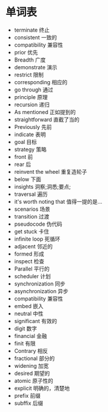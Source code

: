 # 单词表

- terminate 终止
- consistent 一致的
- compatibility 兼容性
- prior 优先
- Breadth 广度
- demonstrate 演示
- restrict 限制
- corresponding 相应的
- go through 通过
- principle 原理
- recursion 递归
- As mentioned 正如提到的
- straightforward 直截了当的
- Previously 先前
- indicate 表明
- goal 目标
- strategy 策略
- front 前
- rear 后
- reinvent the wheel 重复造轮子
- below 下面
- insights 洞察;洞悉;要点;
- traversal 遍历
- it's worth noting that 值得一提的是...
- scenarios 场景
- transition 过渡
- pseudocode 伪代码
- get stuck 卡住
- infinite loop 死循环
- adjacent 邻近的
- formed 形成
- inspect 检查
- Parallel 平行的
- scheduler 计划
- synchronization 同步
- asynchronization 异步
- compatibility 兼容性
- embed 嵌入
- neutral 中性
- significant 有效的
- digit 数字
- financial 金融
- finit 有限
- Contrary 相反
- fractional 部分的
- widening 加宽
- desired 期望的
- atomic 原子性的
- explicit 明确的，清楚地
- prefix 前缀
- subffix 后缀
